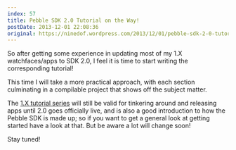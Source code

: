 ```yaml
---
index: 57
title: Pebble SDK 2.0 Tutorial on the Way!
postDate: 2013-12-01 22:08:36
original: https://ninedof.wordpress.com/2013/12/01/pebble-sdk-2-0-tutorial-on-the-way/
---
```


So after getting some experience in updating most of my 1.X watchfaces/apps to SDK 2.0, I feel it is time to start writing the corresponding tutorial!

This time I will take a more practical approach, with each section culminating in a compilable project that shows off the subject matter.

The [1.X tutorial series](http://ninedof.wordpress.com/pebble-sdk-tutorial/) will still be valid for tinkering around and releasing apps until 2.0 goes officially live, and is also a good introduction to how the Pebble SDK is made up; so if you want to get a general look at getting started have a look at that. But be aware a lot will change soon!

Stay tuned!
